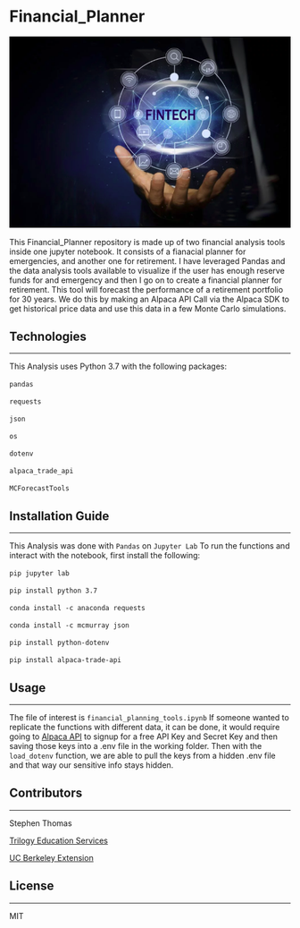 # Financial_Planner

![financial image](fintech_image.png)

This Financial_Planner repository is made up of two financial analysis tools inside one jupyter notebook. It consists of a fianacial planner for emergencies, and another one for retirement. I have leveraged Pandas and the data analysis tools available to visualize if the user has enough reserve funds for and emergency and then I go on to create a financial planner for retirement. This tool will forecast the performance of a retirement portfolio for 30 years. We do this by making an Alpaca API Call via the Alpaca SDK to get historical price data and use this data in a few Monte Carlo simulations.


## Technologies
---
This Analysis uses Python 3.7 with the following packages:

``` pandas ```

``` requests ```

``` json ```

``` os ```

``` dotenv ```

``` alpaca_trade_api ```

``` MCForecastTools ```


## Installation Guide
---
This Analysis was done with ``` Pandas ``` on ``` Jupyter Lab ```  To run the functions and interact with the notebook, first install the following:

``` pip jupyter lab ```

``` pip install python 3.7 ```

``` conda install -c anaconda requests ```

``` conda install -c mcmurray json ```

``` pip install python-dotenv ```

``` pip install alpaca-trade-api ```


## Usage
---
The file of interest is ``` financial_planning_tools.ipynb ```
If someone wanted to replicate the functions with different data, it can be done, it would require going to 
[Alpaca API](https://app.alpaca.markets/login) to signup for a free API Key and Secret Key and then saving those keys into a .env file in the working folder.
Then with the ``` load_dotenv ``` function, we are able to pull the keys from a hidden .env file and that way our sensitive info stays hidden.


## Contributors
---

Stephen Thomas

[Trilogy Education Services](https://www.trilogyed.com/)

[UC Berkeley Extension ](https://extension.berkeley.edu/)


## License
---

MIT
